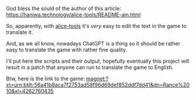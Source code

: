 God bless the sould of the author of this article:
https://haniwa.technology/alice-tools/README-ain.html

So, apparently, with [alice-tools](https://github.com/nunuhara/alice-tools) it's _very_ easy to edit the text in the game to translate it.

And, as we all know, nowadays ChatGPT is a thing so it should be rather easy to translate the game with rather fine quality.

I'll put here the scripts and their output, hopefully eventually this project will result in a patch that anyone can run to translate the game to English.

Btw, here is the link to the game:
[magnet:?xt=urn:btih:56a41b8aca7f2753ad58f96d69def852ddf7dd41&dn=Rance%2010&xl=4262760435](magnet:?xt=urn:btih:56a41b8aca7f2753ad58f96d69def852ddf7dd41&dn=Rance%2010&xl=4262760435)
